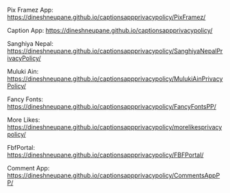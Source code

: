 Pix Framez App: https://dineshneupane.github.io/captionsappprivacypolicy/PixFramez/

Caption App: https://dineshneupane.github.io/captionsappprivacypolicy/

Sanghiya Nepal: https://dineshneupane.github.io/captionsappprivacypolicy/SanghiyaNepalPrivacyPolicy/

Muluki Ain: https://dineshneupane.github.io/captionsappprivacypolicy/MulukiAinPrivacyPolicy/

Fancy Fonts: https://dineshneupane.github.io/captionsappprivacypolicy/FancyFontsPP/

More Likes: https://dineshneupane.github.io/captionsappprivacypolicy/morelikesprivacypolicy/

FbfPortal:  https://dineshneupane.github.io/captionsappprivacypolicy/FBFPortal/

Comment App: https://dineshneupane.github.io/captionsappprivacypolicy/CommentsAppPP/

